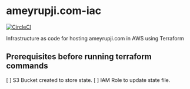 # ameyrupji.com-iac

[![CircleCI](https://circleci.com/gh/ameyrupji/ameyrupji.com-iac.svg?style=svg)](https://circleci.com/gh/ameyrupji/ameyrupji.com-iac)

Infrastructure as code for hosting ameyrupji.com in AWS using Terraform


## Prerequisites before running terraform commands
[ ] S3 Bucket created to store state.
[ ] IAM Role to update state file.

